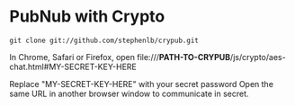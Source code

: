 PubNub with Crypto
=============================================================================

    git clone git://github.com/stephenlb/crypub.git

In Chrome, Safari or Firefox,
open file:///__PATH-TO-CRYPUB__/js/crypto/aes-chat.html#MY-SECRET-KEY-HERE

Replace "MY-SECRET-KEY-HERE" with your secret password
Open the same URL in another browser window to communicate in secret.
